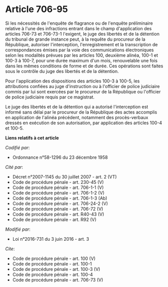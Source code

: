 # Article 706-95

Si les nécessités de l'enquête de flagrance ou de l'enquête préliminaire relative à l'une des infractions entrant dans le
champ d'application des articles 706-73 et 706-73-1 l'exigent, le juge des libertés et de la détention du tribunal de grande
instance peut, à la requête du procureur de la République, autoriser l'interception, l'enregistrement et la transcription de
correspondances émises par la voie des communications électroniques selon les modalités prévues par les articles 100,
deuxième alinéa, 100-1 et 100-3 à 100-7, pour une durée maximum d'un mois, renouvelable une fois dans les mêmes conditions de
forme et de durée. Ces opérations sont faites sous le contrôle du juge des libertés et de la détention. 

Pour l'application des dispositions des articles 100-3 à 100-5, les attributions confiées au juge d'instruction ou à
l'officier de police judiciaire commis par lui sont exercées par le procureur de la République ou l'officier de police
judiciaire requis par ce magistrat. 

Le juge des libertés et de la détention qui a autorisé l'interception est informé sans délai par le procureur de la
République des actes accomplis en application de l'alinéa précédent, notamment des procès-verbaux dressés en exécution de son
autorisation, par application des articles 100-4 et 100-5.

**Liens relatifs à cet article**

_Codifié par_:

  - Ordonnance n°58-1296 du 23 décembre 1958

_Cité par_:

  - Décret n°2007-1145 du 30 juillet 2007 - art. 2 (VT)
  - Code de procédure pénale - art. 230-45 (V)
  - Code de procédure pénale - art. 706-1-1 (V)
  - Code de procédure pénale - art. 706-1-2 (V)
  - Code de procédure pénale - art. 706-1-3 (Ab)
  - Code de procédure pénale - art. 706-24-2 (V)
  - Code de procédure pénale - art. 706-72 (V)
  - Code de procédure pénale - art. R40-43 (V)
  - Code de procédure pénale - art. R92 (V)

_Modifié par_:

  - Loi n°2016-731 du 3 juin 2016 - art. 3

_Cite_:

  - Code de procédure pénale - art. 100 (V)
  - Code de procédure pénale - art. 100-1
  - Code de procédure pénale - art. 100-3 (V)
  - Code de procédure pénale - art. 100-4
  - Code de procédure pénale - art. 706-73 (V)
